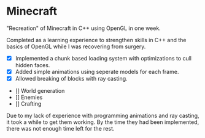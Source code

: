 # Minecraft
"Recreation" of Minecraft in C++ using OpenGL in one week.

Completed as a learning experience to strengthen skills in C++ and the basics of OpenGL while I was recovering from surgery.

- [x] Implemented a chunk based loading system with optimizations to cull hidden faces.
- [x] Added simple animations using seperate models for each frame.
- [x] Allowed breaking of blocks with ray casting.
- [] World generation
- [] Enemies
- [] Crafting

Due to my lack of experience with programming animations and ray casting, it took a while to get them working. By the time they had been implemented, there was not enough time left for the rest.
